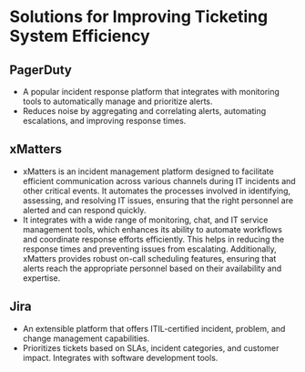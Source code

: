 # Solutions for Improving Ticketing System Efficiency

## PagerDuty
- A popular incident response platform that integrates with monitoring tools to automatically manage and prioritize alerts.
- Reduces noise by aggregating and correlating alerts, automating escalations, and improving response times.

## xMatters
- xMatters is an incident management platform designed to facilitate efficient communication across various channels during IT incidents and other critical events. It automates the processes involved in identifying, assessing, and resolving IT issues, ensuring that the right personnel are alerted and can respond quickly.
- It integrates with a wide range of monitoring, chat, and IT service management tools, which enhances its ability to automate workflows and coordinate response efforts efficiently. This helps in reducing the response times and preventing issues from escalating. Additionally, xMatters provides robust on-call scheduling features, ensuring that alerts reach the appropriate personnel based on their availability and expertise.

## Jira
- An extensible platform that offers ITIL-certified incident, problem, and change management capabilities.
- Prioritizes tickets based on SLAs, incident categories, and customer impact. Integrates with software development tools.
